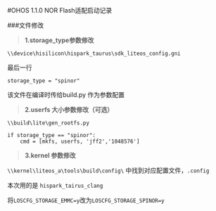#OHOS 1.1.0 NOR Flash适配启动记录

###文件修改

>**1.storage_type参数修改**

`\\device\hisilicon\hispark_taurus\sdk_liteos_config.gni`

最后一行

`storage_type = "spinor"`

该文件在编译时传给build.py 作为参数配置

>**2.userfs 大小参数修改（可选）**

`\\build\lite\gen_rootfs.py`

```
if storage_type == "spinor":
    cmd = [mkfs, userfs, 'jff2','1048576']
```

>**3.kernel 参数修改**

`\\kernel\liteos_a\tools\build\config\` 中找到对应配置文件，`.config`

本次用的是 `hispark_tairus_clang`

将`LOSCFG_STORAGE_EMMC=y`改为`LOSCFG_STORAGE_SPINOR=y`

